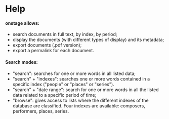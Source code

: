 # Help
#### onstage allows:

* search documents in full text, by index, by period;
* display the documents (with different types of display) and its metadata;
* export documents (.pdf version);
* export a permalink for each document.

#### Search modes:

* "search": searches for one or more words in all listed data;
* "search" + "indexes": searches one or more words contained in a specific index ("people" or "places" or "series").
* "search" + "date range": search for one or more words in all the listed data related to a specific period of time;
* "browse": gives access to lists where the different indexes of the database are classified. Four indexes are available: composers, performers, places, series.
